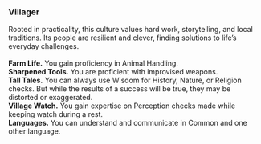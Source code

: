 ### Villager

Rooted in practicality, this culture values hard work, storytelling, and local traditions.
Its people are resilient and clever, finding solutions to life’s everyday challenges.
\
\
**Farm Life.**
You gain proficiency in Animal Handling.
\
**Sharpened Tools.**
You are proficient with improvised weapons.
\
**Tall Tales.**
You can always use Wisdom for History, Nature, or Religion checks.
But while the results of a success will be true, they may be distorted or exaggerated.
\
**Village Watch.**
You gain expertise on Perception checks made while keeping watch during a rest.
\
**Languages.**
You can understand and communicate in Common and one other language.
